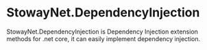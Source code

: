 # StowayNet.DependencyInjection
StowayNet.DependencyInjection is Dependency Injection extension methods for .net core, it can easily implement dependency injection.
